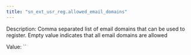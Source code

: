 ```yaml
---
title: "sn_ext_usr_reg.allowed_email_domains"
---
```


Description: Comma separated list of email domains that can be used to register. Empty value indicates that all email domains are allowed

Value: ``